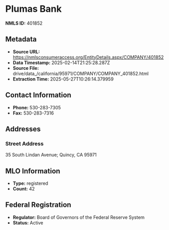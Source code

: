 # Plumas Bank

**NMLS ID:** 401852

## Metadata
- **Source URL:** https://nmlsconsumeraccess.org/EntityDetails.aspx/COMPANY/401852
- **Data Timestamp:** 2025-02-14T21:25:28.287Z
- **Source File:** drive/data_/california/95971/COMPANY/COMPANY_401852.html
- **Extraction Time:** 2025-05-27T10:26:14.379959

## Contact Information
- **Phone:** 530-283-7305
- **Fax:** 530-283-7316

## Addresses
### Street Address
35 South Lindan Avenue; Quincy, CA 95971

## MLO Information
- **Type:** registered
- **Count:** 42

## Federal Registration
- **Regulator:** Board of Governors of the Federal Reserve System
- **Status:** Active
